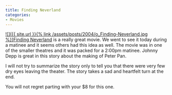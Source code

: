 ```yaml
---
title: Finding Neverland
categories:
- Movies
---
```


[![]({{ site.url }}{% link /assets/posts/2004/o_Finding-Neverland.jpg %})](http://www.imdb.com/title/tt0308644/)[Finding Neverland](http://www.imdb.com/title/tt0308644/) is a really great movie. We went to see it today during a matinee and it seems others had this idea as well. The movie was in one of the smaller theatres and it was packed for a 2:00pm matinee. Johnny Depp is great in this story about the making of Peter Pan.

I will not try to summarize the story only to tell you that there were very few dry eyes leaving the theater. The story takes a sad and heartfelt turn at the end.

You will not regret parting with your $8 for this one.
